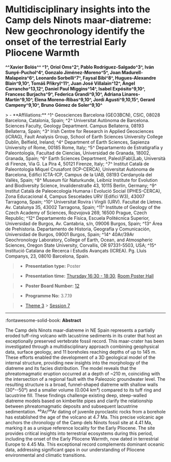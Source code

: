 # Multidisciplinary insights into the Camp dels Ninots maar-diatreme: New geochronology identify the onset of the terrestrial Early Pliocene Warmth

**^^Xavier Bolós^^ ^1\^, Oriol Oms^2^, Pablo Rodríguez-Salgado^3^, Iván Sunyé-Puchol^4^, Gonzalo Jiménez-Moreno^5^, Joan Madurell-Malapeira^6^, Leonardo Sorbelli^7^, Faysal Bibi^8^, Hugues-Alexandre Blain^9,10^, Tomáš Přikryl^11^, Juan José Villalain^12^, Ángel Carrancho^13,12^, Daniel Paul Miggins^14^, Isabel Expósito^9,10^, Francesc Burjachs^9^, Federica Grandi^9,10^, Adriana Linares-Martín^9,10^, Elena Moreno-Ribas^9,10^, Jordi Agustí^9,10,15^, Gerard Campeny^9,10^, Bruno Gómez de Soler^9,10^**

<!-- more -->> - **Affiliations:** ^1^ Geosciences Barcelona (GEO3BCN), CSIC, 08028 Barcelona, Catalonia, Spain; ^2^ Universitat Autònoma de Barcelona. Sciences Faculty, Geology Department. Campus Bellaterra, 08193 Bellaterra, Spain; ^3^ Irish Centre for Research in Applied Geosciences (iCRAG), Fault Analysis Group, School of Earth Sciences University College Dublin, Belfield, Ireland; ^4^ Department of Earth Sciences, Sapienza University of Rome, 00185 Rome, Italy; ^5^ Departamento de Estratigrafía y Paleontología, Facultad de Ciencias, Universidad de Granada, 18002, Granada, Spain; ^6^ Earth Sciences Department, Paleo\[Fab\]Lab, Università di Firenze, Via G. La Pira 4, 50121 Firenze, Italy; ^7^ Institut Català de Paleontologia Miquel Crusafont (ICP-CERCA), Universitat Autònoma de Barcelona, Edifici ICTA-ICP, Campus de la UAB, 08193 Cerdanyola del Vallès, Spain; ^8^ Museum für Naturkunde, Leibniz Institute for Evolution and Biodiversity Science, Invalidenstraße 43, 10115 Berlin, Germany; ^9^ Institut Català de Paleoecologia Humana i Evolució Social (IPHES-CERCA), Zona Educacional 4, Campus Sescelades URV (Edifici W3), 43007 Tarragona, Spain; ^10^ Universitat Rovira i Virgili (URV). Facultat de Lletres. Av. Catalunya 35, 43002 Tarragona, Spain; ^11^ Institute of Geology of the Czech Academy of Sciences, Rozvojová 269, 16500 Prague, Czech Republic; ^12^ Departamento de Física, Escuela Politécnica Superior, Universidad de Burgos, Av. Cantabria, s/n, 09006 Burgos, Spain; ^13^ Área de Prehistoria. Departamento de Historia, Geografía y Comunicación, Universidad de Burgos, 09001 Burgos, Spain; ^14^ 40Ar/39Ar Geochronology Laboratory, College of Earth, Ocean, and Atmospheric Sciences, Oregon State University, Corvallis, OR 97331-5503, USA; ^15^ Institució Catalana de Recerca i Estudis Avançats (ICREA). Pg. Lluís Companys, 23, 08010 Barcelona, Spain. 

> - **Presentation type:** Poster

> - **Presentation time:** [Thursday 16:30 - 18:30](../sessions_comparison.md#__tabbed_3_6), [Room Poster Hall](../maps_venue.md#__tabbed_1_1)

> - **Poster Board Number:** [12](../map_poster_boards.md#thursday)

> - **Programme No:** 3.7.19

> - [Theme 3](../theme3.md) > [Session 7](../sessions/session-3-7.md)

--- 

:fontawesome-solid-book: **Abstract**

The Camp dels Ninots maar-diatreme in NE Spain represents a partially eroded tuff-ring volcano with lacustrine sediments in its crater that host an exceptionally preserved vertebrate fossil record. This maar-crater has been investigated through a multidisciplinary approach combining geophysical data, surface geology, and 11 boreholes reaching depths of up to 145 m. These efforts enabled the development of a 3D geological model of the internal structure, providing new insights into the morphology of the diatreme and its facies distribution. The model reveals that the phreatomagmatic eruption occurred at a depth of ~210 m, coinciding with the intersection of a regional fault with the Paleozoic groundwater level. The resulting structure is a broad, funnel-shaped diatreme with shallow walls (30°--50°) and a smaller volume (0.004 km³) compared to its tuff ring and lacustrine fill. These findings challenge existing deep, steep-walled diatreme models based on kimberlite pipes and clarify the relationship between phreatomagmatic deposits and subsequent lacustrine sedimentation. ⁴⁰Ar/³⁹Ar dating of juvenile pyroclastic rocks from a borehole has established the age of the volcano at 4.7 Ma. This precise volcanic age anchors the chronology of the Camp dels Ninots fossil site at 4.41 Ma, marking it as a unique reference locality for the Early Pliocene. The site provides critical insights into terrestrial ecosystems during this period, including the onset of the Early Pliocene Warmth, now dated in terrestrial Europe to 4.45 Ma. This exceptional record complements dominant oceanic data, addressing significant gaps in our understanding of Pliocene environmental and climatic transitions.

